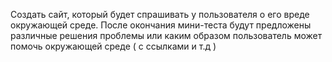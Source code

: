 Создать сайт, который будет спрашивать у пользователя о его вреде окружающей среде. После окончания мини-теста будут предложены различные решения проблемы или каким образом пользователь может помочь окружающей среде ( с ссылками и т.д )
